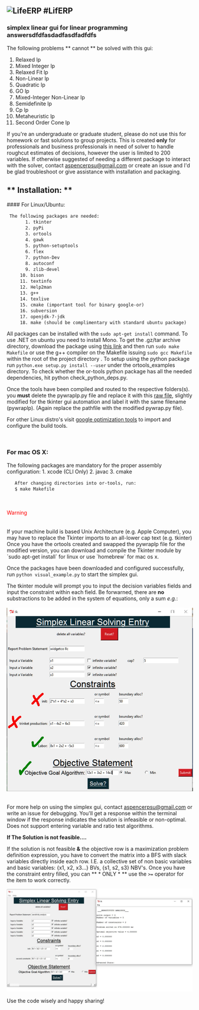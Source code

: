 ![LifeERP][1]
#LifERP
----------
### simplex linear gui for linear programming answersdfdfasdadfasdfadfdfs

The following problems ** cannot ** be solved with this gui:

 1. Relaxed lp
 2. Mixed Integer lp
 3. Relaxed Fit lp
 4. Non-Linear lp
 5. Quadratic lp
 6. GO lp
 7. Mixed-Integer Non-Linear lp
 8. Semidefinite lp
 9. Cp lp
 10. Metaheuristic lp
 11. Second Order Cone lp

If you're an undergraduate or graduate student, please do not use this for homework or fast solutions to group projects. This is created **only** for professionals and business professionals in need of solver to handle roughcut estimates of decisions, however the user is limited to 200 variables. If otherwise suggested of needing a different package to interact with the solver, contact aspencerpsu@gmail.com or create an issue and I'd be glad troubleshoot or give assistance with installation and packaging.

 ## ** Installation: **
 <tb><tb>  #### For Linux/Ubuntu:

     The following packages are needed:
           1. tkinter
           2. pyPi
           3. ortools
           4. gawk 
           5. python-setuptools
           6. flex
           7. python-Dev
           8. autoconf
           9. zlib-devel
         10. bison
         11. textinfo
         12. Help2man
         13. g++
         14. texlive
         15. cmake (important tool for binary google-or)
         16. subversion
         17. openjdk-7-jdk
         18. make (should be complimentary with standard ubuntu package)

All packages can be installed with the `sudo apt-get install` command. To use .NET on ubuntu you need to install Mono. To get the .gz/tar archive directory, download the package using [this link][2] and then run `sudo make Makefile` or use the g++ compiler on the Makefile issuing `sudo gcc Makefile` within the root of the project directory . To setup using the python package run `python.exe setup.py install --user` under the ortools_examples directory. To check whether the or-tools python package has all the needed dependencies, hit python check_python_deps.py.

Once the tools have been compiled and routed to the respective folders(s). you **must** delete the pywraplp.py file and replace it with this [raw file][3], slightly modified for the tkinter gui automation and label it with the same filename (pywraplp). (Again replace the pathfile with the modified pywrap.py file). 

For other Linux distro's visit [google optimization tools][4] to import and configure the build tools.


<br>
<tb> <h3>For mac OS X:</h3>
      The following packages are mandatory for the proper assembly configuration:
          1. xcode (CLI Only)
          2. javac
          3. cmake

       After changing directories into or-tools, run:
       $ make Makefile
<br>
<br>
<div style="color: rgba(255,0,0,1);">Warning</div>
<br>
<br>
If your machine build is based Unix Architecture (e.g. Apple Computer), you may have to replace the Tkinter imports to an all-lower cap text (e.g. tkinter)
<br>
Once you have the ortools created and swapped the pywraplp file for the modified version, you can download and compile the Tkinter module by `sudo apt-get install` for linux or use `homebrew` for mac os x.

Once the packages have been downloaded and configured successfully, run `python visual_example.py` to start the simplex gui.

The tkinter module will prompt you to input the decision variables fields and input the constraint within each field. Be forwarned, there are **no** substractions to be added in the system of equations, only a sum *e.g.*:
<br>
<br>
![simplex example][5]
<br>
<br>

For more help on using the simplex gui, contact aspencerpsu@gmail.com or write an issue for debugging. You'll get a response within the terminal window if the response indicates the solution is infeasible or non-optimal. Does not support entering variable and ratio test algorithms.

**If The Solution is not feasible....**

If the solution is not feasible **&** the objective row is a maximization problem definition expression, you have to convert the matrix into a BFS with slack variables directly inside each row. I.E. a collective set of non basic variables and basic variables: {x1, x2, x3...} BVs, {s1, s2, s3} NBV's. Once you have the constraint entry filled, you can ** * ONLY * ** use the `>=` operator for the item to work correctly.

![slack inputs][6]

Use the code wisely and happy sharing!

    

  [1]: https://github.com/aspencerpsu/simplex-linear-gui/blob/master/lifERP.JPG?raw=true
  [2]: https://github.com/google/or-tools/releases/download/v5.0/or-tools_Ubuntu-16.04-64bit_v5.0.3919.tar.gz
  [3]: https://raw.githubusercontent.com/aspencerpsu/Tkinter/master/pywraplp.py
  [4]: https://developers.google.com/optimization/installing#installing-from-source-on-windows
  [5]: https://raw.githubusercontent.com/aspencerpsu/Tkinter/master/simplex_gui.JPG
  [6]: https://raw.githubusercontent.com/aspencerpsu/Tkinter/master/slack_input.JPG
